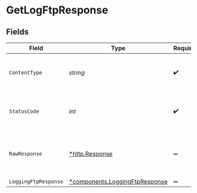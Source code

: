 # GetLogFtpResponse


## Fields

| Field                                                                       | Type                                                                        | Required                                                                    | Description                                                                 |
| --------------------------------------------------------------------------- | --------------------------------------------------------------------------- | --------------------------------------------------------------------------- | --------------------------------------------------------------------------- |
| `ContentType`                                                               | *string*                                                                    | :heavy_check_mark:                                                          | HTTP response content type for this operation                               |
| `StatusCode`                                                                | *int*                                                                       | :heavy_check_mark:                                                          | HTTP response status code for this operation                                |
| `RawResponse`                                                               | [*http.Response](https://pkg.go.dev/net/http#Response)                      | :heavy_minus_sign:                                                          | Raw HTTP response; suitable for custom response parsing                     |
| `LoggingFtpResponse`                                                        | [*components.LoggingFtpResponse](../../models/shared/loggingftpresponse.md) | :heavy_minus_sign:                                                          | OK                                                                          |